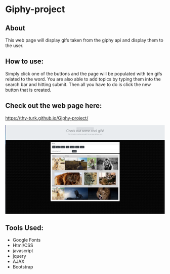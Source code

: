 # Giphy-project

## About 
This web page will display gifs taken from the giphy api and display them to the user. 

## How to use:
Simply click one of the buttons and the page will be populated with ten gifs related to the word. You are also able to add topics by typing them into the search bar and hitting submit. Then all you have to do is click the new button that is created. 

## Check out the web page here:
https://thy-turk.github.io/Giphy-project/

![Game Screenshot](/assets/images/screenshot.png)

## Tools Used:
* Google Fonts
* Html/CSS
* javascript
* jquery
* AJAX
* Bootstrap 